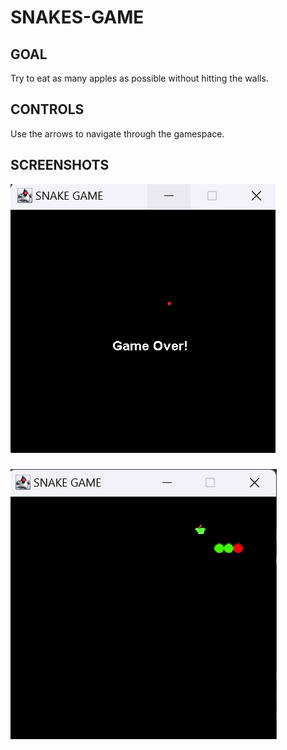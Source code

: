# SNAKES-GAME
## GOAL
Try to eat as many apples as possible without hitting the walls.
## CONTROLS
Use the arrows to navigate through the gamespace.

## SCREENSHOTS
![FINAL SCREEN](https://raw.githubusercontent.com/anjaalliiiii/SNAKES-GAME/main/ss2.png)
#####
![START SCREEN](https://raw.githubusercontent.com/anjaalliiiii/SNAKES-GAME/main/ss.png)

